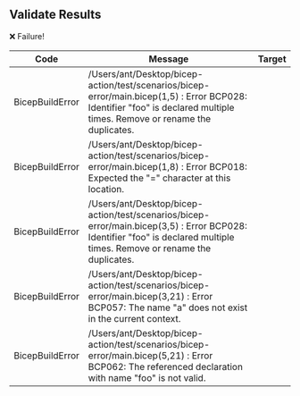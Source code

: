 ## Validate Results
❌ Failure!

| Code | Message | Target |
|-|-|- |
| BicepBuildError | /Users/ant/Desktop/bicep-action/test/scenarios/bicep-error/main.bicep(1,5) : Error BCP028: Identifier "foo" is declared multiple times. Remove or rename the duplicates. |  |
| BicepBuildError | /Users/ant/Desktop/bicep-action/test/scenarios/bicep-error/main.bicep(1,8) : Error BCP018: Expected the "=" character at this location. |  |
| BicepBuildError | /Users/ant/Desktop/bicep-action/test/scenarios/bicep-error/main.bicep(3,5) : Error BCP028: Identifier "foo" is declared multiple times. Remove or rename the duplicates. |  |
| BicepBuildError | /Users/ant/Desktop/bicep-action/test/scenarios/bicep-error/main.bicep(3,21) : Error BCP057: The name "a" does not exist in the current context. |  |
| BicepBuildError | /Users/ant/Desktop/bicep-action/test/scenarios/bicep-error/main.bicep(5,21) : Error BCP062: The referenced declaration with name "foo" is not valid. |  |